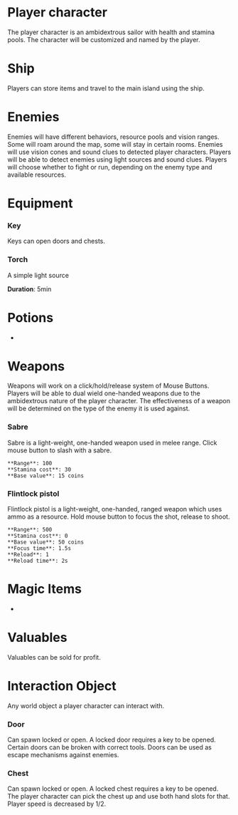 # Player character
The player character is an ambidextrous sailor with health and stamina pools. The character will be customized and named by the player.

# Ship
Players can store items and travel to the main island using the ship.

# Enemies
Enemies will have different behaviors, resource pools and vision ranges. Some will roam around the map, some will stay in certain rooms. Enemies will use vision cones and sound clues to detected player characters. Players will be able to detect enemies using light sources and sound clues. Players will choose whether to fight or run, depending on the enemy type and available resources.

# Equipment
### Key
Keys can open doors and chests.

### Torch
A simple light source

**Duration**: 5min


# Potions
-
# Weapons

Weapons will work on a click/hold/release system of Mouse Buttons. Players will be able to dual wield one-handed weapons due to the ambidextrous nature of the player character. The effectiveness of a weapon will be determined on the type of the enemy it is used against.

### Sabre
Sabre is a light-weight, one-handed weapon used in melee range. Click mouse button to slash with a sabre.

	**Range**: 100
	**Stamina cost**: 30
	**Base value**: 15 coins

### Flintlock pistol
Flintlock pistol is a light-weight, one-handed, ranged weapon which uses ammo as a resource. Hold mouse button to focus the shot, release to shoot.

	**Range**: 500
	**Stamina cost**: 0
	**Base value**: 50 coins
	**Focus time**: 1.5s
	**Reload**: 1
	**Reload time**: 2s

# Magic Items
-

# Valuables
Valuables can be sold for profit.

# Interaction Object
Any world object a player character can interact with.

### Door
Can spawn locked or open. A locked door requires a key to be opened. Certain doors can be broken with correct tools. Doors can be used as escape mechanisms against enemies.

### Chest
Can spawn locked or open. A locked chest requires a key to be opened. The player character can pick the chest up and use both hand slots for that. Player speed is decreased by 1/2.
